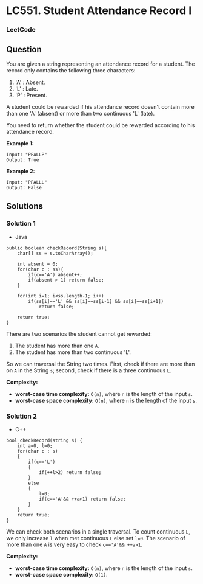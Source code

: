 # LC551. Student Attendance Record I

### LeetCode

## Question

You are given a string representing an attendance record for a student. The record only contains the following three characters:

1.	'A' : Absent.
2.	'L' : Late.
3.	'P' : Present.

A student could be rewarded if his attendance record doesn't contain more than one 'A' (absent) or more than two continuous 'L' (late).

You need to return whether the student could be rewarded according to his attendance record.

**Example 1:**

```
Input: "PPALLP"
Output: True
```

**Example 2:**

```
Input: "PPALLL"
Output: False
```

## Solutions

### Solution 1

* Java
```
public boolean checkRecord(String s){
    char[] ss = s.toCharArray();

    int absent = 0;
    for(char c : ss){
        if(c=='A') absent++;
        if(absent > 1) return false;
    }

    for(int i=1; i<ss.length-1; i++)
        if(ss[i]=='L' && ss[i]==ss[i-1] && ss[i]==ss[i+1])
            return false;
    
    return true;
}
```

There are two scenarios the student cannot get rewarded:

1. The student has more than one `A`.
2. The student has more than two continuous 'L'.

So we can traversal the String two times. First, check if there are more than on `A` in the String `s`; second, check if there is a three continuous `L`.

**Complexity:**

* **worst-case time complexity:** `O(n)`, where `n` is the length of the input `s`.
* **worst-case space complexity:** `O(n)`, where `n` is the length of the input `s`.

### Solution 2

* C++
```
bool checkRecord(string s) {
    int a=0, l=0;
    for(char c : s)
    {
        if(c=='L')
        {
            if(++l>2) return false;
        }
        else 
        {
            l=0;
            if(c=='A'&& ++a>1) return false;
        }
    }
    return true;
}
```

We can check both scenarios in a single traversal. To count continuous `L`, we only increase `l` when met continuous `L` else set `l=0`. The scenario of more than one `A` is very easy to check `c=='A'&& ++a>1`.

**Complexity:**

* **worst-case time complexity:** `O(n)`, where `n` is the length of the input `s`.
* **worst-case space complexity:** `O(1)`.